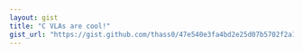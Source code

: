 ```yaml
---
layout: gist
title: "C VLAs are cool!"
gist_url: "https://gist.github.com/thass0/47e540e3fa4bd2e25d07b5702f2a14f3"
---
```

